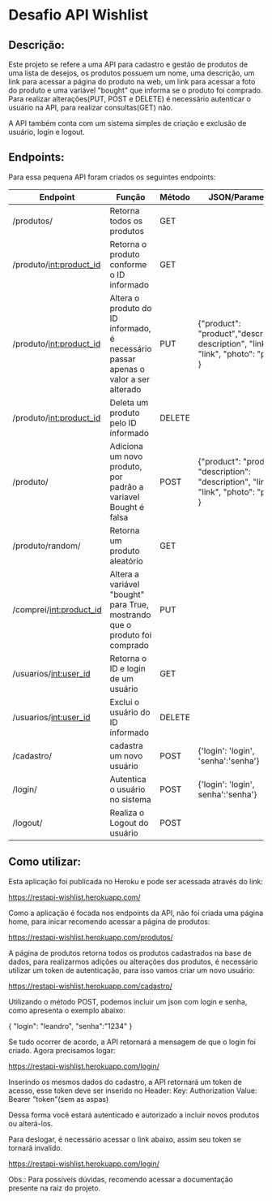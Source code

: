 # Desafio API Wishlist

## Descrição:

Este projeto se refere a uma API para cadastro e gestão de produtos de uma lista de desejos, os produtos possuem um nome, uma descrição, um link para acessar a página do produto na web, um link para acessar a foto do produto e uma variável "bought" que informa se o produto foi comprado. Para realizar alterações(PUT, POST e DELETE) é necessário autenticar o usuário na API, para realizar consultas(GET) não.

A API também conta com um sistema simples de criação e exclusão de usuário, login e logout.

## Endpoints:

Para essa pequena API foram criados os seguintes endpoints:

| Endpoint               | Função                    | Método  | JSON/Parametros                                                               |
|------------------------|---------------------------|---------|--------------------------------------------------------------------|
|/produtos/     | Retorna todos os produtos         | GET    |                |
|/produto/<int:product_id>         | Retorna o produto conforme o ID informado  | GET     |           |
|/produto/<int:product_id>         | Altera o produto do ID informado, é necessário passar apenas o valor a ser alterado  | PUT     |  {"product": "product","description": description", "link": "link", "photo": "photo" }         |
|/produto/<int:product_id>         | Deleta um produto pelo ID informado  | DELETE     |          |
|/produto/    | Adiciona um novo produto, por padrão a variavel Bought é falsa         | POST    |  {"product": "product", "description": "description", "link": "link", "photo": "photo" }     |
|/produto/random/    | Retorna um produto aleatório         | GET    |         |
|/comprei/<int:product_id>     | Altera a variável "bought" para True, mostrando que o produto foi comprado        | PUT|               |
|/usuarios/<int:user_id>     | Retorna o ID e login de um usuário  | GET    |               |
|/usuarios/<int:user_id>     | Exclui o usuário do ID informado  | DELETE    |               |
|/cadastro/     | cadastra um novo usuário        | POST    |  {'login': 'login', 'senha':'senha'}             |
|/login/     | Autentica o usuário no sistema        | POST   | {'login': 'login', senha':'senha'}              |
|/logout/     | Realiza o Logout do usuário         | POST    |               |

## Como utilizar:

Esta aplicação foi publicada no Heroku e pode ser acessada através do link:

https://restapi-wishlist.herokuapp.com/

Como a aplicação é focada nos endpoints da API, não foi criada uma página home, para inicar recomendo acessar a página de produtos:

https://restapi-wishlist.herokuapp.com/produtos/

A página de produtos retorna todos os produtos cadastrados na base de dados, para realizarmos adições ou alterações dos produtos, é necessário utilizar um token de autenticação, para isso vamos criar um novo usuário:

https://restapi-wishlist.herokuapp.com/cadastro/

Utilizando o método POST, podemos incluir um json com login e senha, como apresenta o exemplo abaixo:

{
"login": "leandro",
"senha":"1234"
}

Se tudo ocorrer de acordo, a API retornará a mensagem de que o login foi criado. Agora precisamos logar:

https://restapi-wishlist.herokuapp.com/login/

Inserindo os mesmos dados do cadastro, a API retornará um token de acesso, esse token deve ser inserido no Header: Key: Authorization Value: Bearer "token"(sem as aspas)

Dessa forma você estará autenticado e autorizado a incluir novos produtos ou alterá-los. 

Para deslogar, é necessário acessar o link abaixo, assim seu token se tornará invalido.

https://restapi-wishlist.herokuapp.com/login/

Obs.: Para possíveis dúvidas, recomendo acessar a documentação presente na raiz do projeto.


